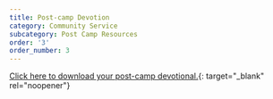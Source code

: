 ```yaml
---
title: Post-camp Devotion
category: Community Service
subcategory: Post Camp Resources
order: '3'
order_number: 3
---
```

[Click here to download your post-camp devotional.](https://groupcares-my.sharepoint.com/:b:/g/personal/admin_groupcares_org/EXqfb62wBj9FsKOjSuRnyAMBJix6GdDS4e80qNqWRJq40w?e=TFuDjV){: target="_blank" rel="noopener"}
